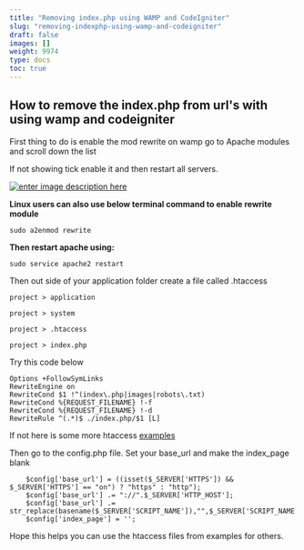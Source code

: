 ```yaml
---
title: "Removing index.php using WAMP and CodeIgniter"
slug: "removing-indexphp-using-wamp-and-codeigniter"
draft: false
images: []
weight: 9974
type: docs
toc: true
---
```


## How to remove the index.php from url's with using wamp and codeigniter
First thing to do is enable the mod rewrite on wamp go to Apache modules and scroll down the list

If not showing tick enable it and then restart all servers.

[![enter image description here][1]][1]

**Linux users can also use below terminal command to enable rewrite module**

    sudo a2enmod rewrite
**Then restart apache using:**

    sudo service apache2 restart

Then out side of your application folder create a file called .htaccess

    project > application

    project > system

    project > .htaccess

    project > index.php

Try this code below 

    Options +FollowSymLinks
    RewriteEngine on
    RewriteCond $1 !^(index\.php|images|robots\.txt)
    RewriteCond %{REQUEST_FILENAME} !-f
    RewriteCond %{REQUEST_FILENAME} !-d
    RewriteRule ^(.*)$ ./index.php/$1 [L]

If not here is some more htaccess [examples][2]

Then go to the config.php file. Set your base_url and make the index_page blank

        $config['base_url'] = ((isset($_SERVER['HTTPS']) && $_SERVER['HTTPS'] == "on") ? "https" : "http");
        $config['base_url'] .= "://".$_SERVER['HTTP_HOST'];
        $config['base_url'] .= str_replace(basename($_SERVER['SCRIPT_NAME']),"",$_SERVER['SCRIPT_NAME']);
        $config['index_page'] = '';


Hope this helps you can use the htaccess files from examples for others.

  [1]: http://i.stack.imgur.com/go2OZ.jpg
  [2]: https://github.com/riwakawebsitedesigns/htaccess_for_codeigniter


